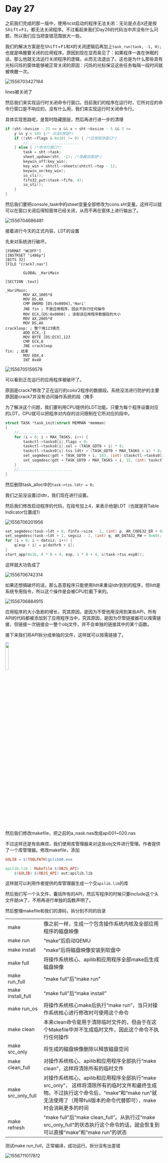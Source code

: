 # Day 27

之前我们完成的那一版中，使用ncst启动的程序无法关闭：无论是点击<kbd>X</kbd>还是按<kbd>Shift</kbd>+<kbd>F1</kbd>，都无法关闭程序。不过看起来我们Day26的代码当中并没有什么问题，所以我们应当把查错范围放大一些。



我们的解决方案是在<kbd>Shift</kbd>+<kbd>F1</kbd>和<kbd>X</kbd>的关闭逻辑后再加上`task_run(task, -1, 0);`也就是唤醒要关闭的应用程序。原因到现在显而易见了：如果程序一直在休眠的话，那么他就无法运行关闭程序的逻辑，从而无法退出了。这也是为什么那些具有光标闪烁的窗体能够被正常关闭的原因：闪烁的光标保证这些任务每隔一段时间就被唤醒一次。

![1556703427194](C:\Users\egwcy\AppData\Roaming\Typora\typora-user-images\1556703427194.png)

lines被关闭了



然后我们来实现运行时关闭命令行窗口。目前我们的程序在运行时，它所对应的命令行窗口是不响应的，没有什么用，我们来实现运行时关闭命令行。

具体实现思路呢，是暂时隐藏图层，然后再进行进一步的清理

```c
if (sht->bxsize - 21 <= x && x < sht->bxsize - 5 && 5 <=
    y && y < 19) {/* 点击X按钮*/
    if ((sht->flags & 0x10) != 0) { /*应用程序窗口*/
        //.......................
    } else { /*命令行窗口*/
        task = sht->task;
        sheet_updown(sht, -1); /*隐藏该图层*/
        keywin_off(key_win);
        key_win = shtctl->sheets[shtctl->top - 1];
        keywin_on(key_win);
        io_cli();
        fifo32_put(&task->fifo, 4);
        io_sti();
    }
}
```

然后我们要把console_task中的sheet变量全部修改为cons.sht变量。这样可以就可以在窗口关闭后得知窗体已经关闭，从而不再在窗体上进行输出了。

![1556704686481](C:\Users\egwcy\AppData\Roaming\Typora\typora-user-images\1556704686481.png)





接着进行今天的正式内容，LDT的设置

先来对系统进行破坏。

```assembly
[FORMAT "WCOFF"]
[INSTRSET "i486p"]
[BITS 32]
[FILE "crack7.nas"]

		GLOBAL _HariMain
		
[SECTION .text]

_HariMain:
        MOV AX,1005*8
        MOV DS,AX
        CMP DWORD [DS:0x0004],'Hari'
        JNE fin ; 不是应用程序，因此不执行任何操作
        MOV ECX,[DS:0x0000] ; 读取该应用程序数据段的大小
        MOV AX,2005*8
        MOV DS,AX
crackloop: ; 整个用123填充
        ADD ECX,-1
        MOV BYTE [DS:ECX],123
        CMP ECX,0
        JNE crackloop
fin: ; 结束
        MOV EDX,4
        INT 0x40
```

![1556705159578](C:\Users\egwcy\AppData\Roaming\Typora\typora-user-images\1556705159578.png)

可以看到正在运行的应用程序被破坏了。

原因是crack7修改了正在运行的color2程序的数据段。系统没法进行防护的主要原因是crack7并没有访问操作系统的段（摊手

为了解决这个问题，我们要利用CPU提供的LDT功能。只要为每个程序设置对应的LDT，CPU就可以把程序对内存的访问限制在它所对应的段中。

```c
struct TASK *task_init(struct MEMMAN *memman)
{
    //........................
    for (i = 0; i < MAX_TASKS; i++) {
        taskctl->tasks0[i].flags = 0;
        taskctl->tasks0[i].sel = (TASK_GDT0 + i) * 8;
        taskctl->tasks0[i].tss.ldtr = (TASK_GDT0 + MAX_TASKS + i) * 8; 
        set_segmdesc(gdt + TASK_GDT0 + i, 103, (int) &taskctl->tasks0[i].tss, AR_TSS32);
        set_segmdesc(gdt + TASK_GDT0 + MAX_TASKS + i, 15, (int) taskctl->tasks0[i].ldt, AR_LDT);
    }
    //........................
}
```

然后删除task_alloc中的`task->tss.ldtr = 0;`

我们之前没设置过ldtr，我们现在进行设置。

然后我们修改启动程序的代码，在段号加上4，来表示他是LDT（也就是将Table Indicator位置成1）

![1556706201956](C:\Users\egwcy\AppData\Roaming\Typora\typora-user-images\1556706201956.png)

```c
set_segmdesc(task->ldt + 0, finfo->size - 1, (int) p, AR_CODE32_ER + 0x60); 
set_segmdesc(task->ldt + 1, segsiz - 1, (int) q, AR_DATA32_RW + 0x60); 
for (i = 0; i < datsiz; i++) {
    q[esp + i] = p[dathrb + i];
}
start_app(0x1b, 0 * 8 + 4, esp, 1 * 8 + 4, &(task->tss.esp0)); 
```

这样就大功告成了

![1556706742314](C:\Users\egwcy\AppData\Roaming\Typora\typora-user-images\1556706742314.png)

如果还想搞破坏的话，那么恶意程序只能使用lldt来重设ldtr到别的程序，但lldt是系统专用指令，所以这个操作是会被CPU拦截下来的。

<div>

![1556706884915](C:\Users\egwcy\AppData\Roaming\Typora\typora-user-images\1556706884915.png)

应用程序的大小急剧的增长，究其原因，是因为不管他用没用到某些API，所有API的代码都被添加到了应用程序当中，究其原因，是因为尽管链接器可以按需链接，但链接一次链接会一整个obj文件，并不会单独的链接其中的某个函数。

接下来我们将API拆分成单独的文件，这样就可以按需链接了。

<img src="file://C:/Users/egwcy/AppData/Roaming/Typora/typora-user-images/1556707089692.png" style="margin-left:auto; margin-right:auto; width:15%">

然后我们修改makefile，把之前的a_nask.nas改成api001~020.nas



不过这样还是有些麻烦，我们使用库管理器来对这些obj文件进行管理。作者提供了一个库管理器。修改makefile，添加

```makefile
GOLIB = $(TOOLPATH)golib00.exe

apilib.lib : Makefile $(OBJS_API)
	$(GOLIB) $(OBJS_API) out:apilib.lib
```

这样就可以利用作者提供的库管理器生成一个交`apilib.lib`的库



然后我们写一个头文件，囊括所有的API，然后写程序的时候只要include这个头文件就ok了，不用再进行单独的函数声明了。

然后整理makefile和我们的源码，拆分到不同的目录

<table><tr><td>make</td><td>像之前一样，生成一个包含操作系统内核及全部应用程序的磁盘映像</td></tr>
<tr><td>make run</td><td>“make”后启动QEMU</td></tr>
<tr><td>make install</td><td>“make”后将磁盘映像安装到软盘中</td></tr>
<tr><td>make full</td><td>将操作系统核心、apilib和应用程序全部make后生成磁盘映像</td></tr>
<tr><td>make run_full </td><td>“make full”后“make run”</td></tr>
<tr><td>make install_full </td><td>“make full”后“make install”</td></tr>
<tr><td>make run_os </td><td>将操作系统核心make后执行“make run”，当只对操作系统核心进行修改时可使用这个命令</td></tr>
<tr><td>make clean </td><td>本来clean命令是用于清除临时文件的，但由于在这个Makefile中并不生成临时文件，因此这个命令不执行任何操作</td></tr>
<tr><td>make src_only </td><td>将生成的磁盘映像删除以释放磁盘空间</td></tr>
<tr><td>make clean_full </td><td>对操作系统核心、apilib和应用程序全部执行“make clean”，这样将清除所有的临时文件</td></tr>
<tr><td>make src_only_full </td><td>对操作系统核心、apilib和应用程序全部执行“make src_only”， 这样将清除所有的临时文件和最终生成物。不过执行这个命令后，“make”和“make run”就无法使用了（用带full版本的命令代替即可），make时会消耗更多的时间</td></tr>
<tr><td>make refresh </td><td>“make full”后“make clean_full”。从执行过“make src_only_full”的状态执行这个命令的话，就会恢复到可以直接“make”和“make run”的状态</td></tr>
</table>

测试make run_full，正常编译，成功运行。拆分没有出差错

![1556711017812](C:\Users\egwcy\AppData\Roaming\Typora\typora-user-images\1556711017812.png)

